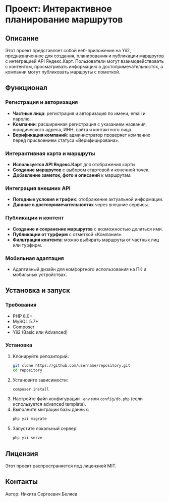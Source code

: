 # Проект: Интерактивное планирование маршрутов

## Описание
Этот проект представляет собой веб-приложение на Yii2, предназначенное для создания, планирования и публикации маршрутов с интеграцией API Яндекс.Карт. Пользователи могут взаимодействовать с контентом, просматривать информацию о достопримечательностях, а компании могут публиковать маршруты с пометкой.

## Функционал
### Регистрация и авторизация
- **Частные лица**: регистрация и авторизация по имени, email и паролю.
- **Компании**: расширенная регистрация с указанием названия, юридического адреса, ИНН, сайта и контактного лица.
- **Верификация компаний**: администратор проверяет компанию перед присвоением статуса «Верифицирована».

### Интерактивная карта и маршруты
- **Используется API Яндекс.Карт** для отображения карты.
- **Создание маршрутов** с выбором стартовой и конечной точек.
- **Добавление заметок, фото и описаний** к маршрутам.

### Интеграция внешних API
- **Погодные условия и трафик**: отображение актуальной информации.
- **Данные о достопримечательностях** через внешние сервисы.

### Публикации и контент
- **Создание и сохранение маршрутов** с возможностью делиться ими.
- **Публикации от турфирм** с отметкой «Компания».
- **Фильтрация контента**: можно выбирать маршруты от частных лиц или турфирм.

### Мобильная адаптация
- Адаптивный дизайн для комфортного использования на ПК и мобильных устройствах.

## Установка и запуск
### Требования
- PHP 8.0+
- MySQL 5.7+
- Composer
- Yii2 (Basic или Advanced)

### Установка
1. Клонируйте репозиторий:
   ```bash
   git clone https://github.com/username/repository.git
   cd repository
   ```
2. Установите зависимости:
   ```bash
   composer install
   ```
3. Настройте файл конфигурации `.env` или `config/db.php` (если используется advanced template).
4. Выполните миграции базы данных:
   ```bash
   php yii migrate
   ```
5. Запустите локальный сервер:
   ```bash
   php yii serve
   ```

## Лицензия
Этот проект распространяется под лицензией MIT.

## Контакты
Автор: Никита Сергеевич Беляев
